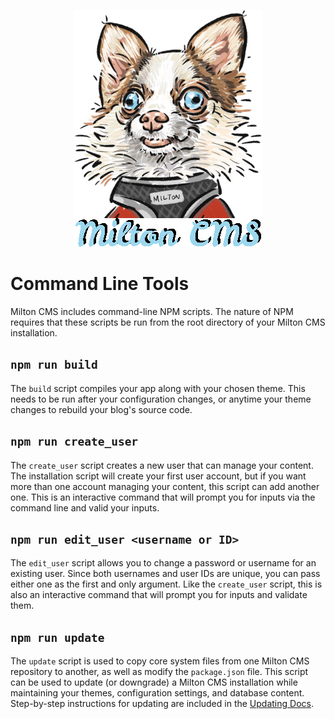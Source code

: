 <p align="center">
	<img src="images/milton.png" />
</p>

# Command Line Tools

Milton CMS includes command-line NPM scripts. The nature of NPM requires that these scripts be run from the root directory of your Milton CMS installation.

## `npm run build`

The `build` script compiles your app along with your chosen theme. This needs to be run after your configuration changes, or anytime your theme changes to rebuild your blog's source code.

## `npm run create_user`

The `create_user` script creates a new user that can manage your content. The installation script will create your first user account, but if you want more than one account managing your content, this script can add another one. This is an interactive command that will prompt you for inputs via the command line and valid your inputs.

## `npm run edit_user <username or ID>`

The `edit_user` script allows you to change a password or username for an existing user. Since both usernames and user IDs are unique, you can pass either one as the first and only argument. Like the `create_user` script, this is also an interactive command that will prompt you for inputs and validate them.

## `npm run update`

The `update` script is used to copy core system files from one Milton CMS repository to another, as well as modify the `package.json` file. This script can be used to update (or downgrade) a Milton CMS installation while maintaining your themes, configuration settings, and database content. Step-by-step instructions for updating are included in the [Updating Docs](Updating.md).